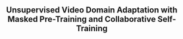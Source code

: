 <br />
<p align="center">
  <h2 align="center"><strong>Unsupervised Video Domain Adaptation with<br>Masked Pre-Training and Collaborative Self-Training</strong></h2>
</p>
